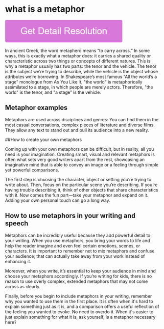 # what is a metaphor

[![what is a metaphor](gett-stateed.png)](https://github.com/technologie0/what.is.a.metaphor)

In ancient Greek, the word metapherō means “to carry across.” In some ways, this is exactly what a metaphor does: it carries a shared quality or characteristic across two things or concepts of different natures. This is why a metaphor usually has two parts: the tenor and the vehicle. The tenor is the subject we’re trying to describe, while the vehicle is the object whose attributes we’re borrowing. In Shakespeare’s most famous “All the world’s a stage” monologue from As You Like It, "the world" is metaphorically assimilated to a stage, in which people are merely actors. Therefore, "the world" is the tenor, and "a stage" is the vehicle.

## Metaphor examples

Metaphors are used across disciplines and genres: You can find them in the most casual conversations, complex pieces of literature and diverse films. They allow any text to stand out and pull its audience into a new reality. 

##How to create your own metaphors

Coming up with your own metaphors can be difficult, but in reality, all you need is your imagination. Creating smart, visual and relevant metaphors is often what sets very good writers apart from the rest, showcasing an imaginative mind that is able to convey an image or a feeling through simple yet powerful comparisons. 

The first step is choosing the character, object or setting you’re trying to write about. Then, focus on the particular scene you’re describing. If you’re having trouble describing it, think of other objects that share characteristics with it. Now comes the fun part—take your metaphor and expand on it. Adding your own personal touch can go a long way. 

## How to use metaphors in your writing and speech

Metaphors can be incredibly useful because they add powerful detail to your writing. When you use metaphors, you bring your words to life and help the reader imagine and even feel certain emotions, scenes, or characters. It is important to remember not to mix metaphors and confuse your audience; that can actually take away from your work instead of enhancing it. 

Moreover, when you write, it’s essential to keep your audience in mind and choose your metaphors accordingly. If you’re writing for kids, there is no reason to use overly complex, extended metaphors that may not come across as clearly.

Finally, before you begin to include metaphors in your writing, remember why you wanted to use them in the first place. It is often when it's hard to explain something just as it is, and a comparison offers a useful reflection of the feeling you wanted to evoke. No need to overdo it. When it's easier to just explain something for what it is, ask yourself, is a metaphor necessary here?
